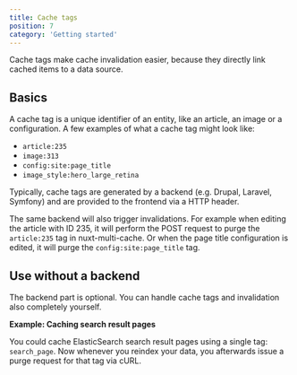 ```yaml
---
title: Cache tags
position: 7
category: 'Getting started'
---
```


<p className="lead">
Cache tags make cache invalidation easier, because they directly link cached
items to a data source.
</p>

## Basics

A cache tag is a unique identifier of an entity, like an article, an
image or a configuration. A few examples of what a cache tag might look like:

- `article:235`
- `image:313`
- `config:site:page_title`
- `image_style:hero_large_retina`

Typically, cache tags are generated by a backend (e.g. Drupal, Laravel,
Symfony) and are provided to the frontend via a HTTP header.

The same backend will also trigger invalidations. For example when editing
the article with ID 235, it will perform the POST request to purge the
`article:235` tag in nuxt-multi-cache. Or when the page title configuration is
edited, it will purge the `config:site:page_title` tag.

## Use without a backend

The backend part is optional. You can handle cache tags and invalidation also
completely yourself.

**Example: Caching search result pages**

You could cache ElasticSearch search result pages using a single tag:
`search_page`. Now whenever you reindex your data, you afterwards issue a purge
request for that tag via cURL.
